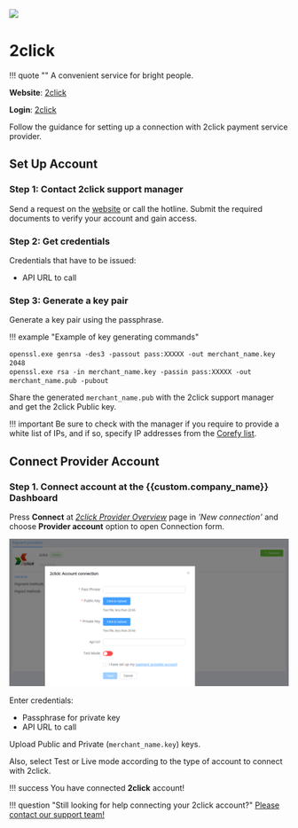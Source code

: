 <img src="https://static.openfintech.io/payment_providers/twoclick/logo.png?w=400" width="400px" >

# 2click

!!! quote ""
    A convenient service for bright people.

**Website**: [2click](https://2click.money/)

**Login**: [2click](https://partner.2click.money/Account/login?ReturnUrl=%2f)

Follow the guidance for setting up a connection with 2click payment service provider.

## Set Up Account

### Step 1: Contact 2click support manager

Send a request on the [website](https://2click.money/) or call the hotline. Submit the required documents to verify your account and gain access.

### Step 2: Get credentials

Credentials that have to be issued:

* API URL to call

### Step 3: Generate a key pair

Generate a key pair using the passphrase.

!!! example "Example of key generating commands"

    openssl.exe genrsa -des3 -passout pass:XXXXX -out merchant_name.key 2048
    openssl.exe rsa -in merchant_name.key -passin pass:XXXXX -out merchant_name.pub -pubout

Share the generated `merchant_name.pub` with the 2click support manager and get the 2click Public key.

!!! important
    Be sure to check with the manager if you require to provide a white list of IPs, and if so, specify IP addresses from the [Corefy list](/integration/ips/).

## Connect Provider Account

### Step 1. Connect account at the {{custom.company_name}} Dashboard

Press **Connect** at [*2click Provider Overview*]({{custom.dashboard_base_url}}connect-directory/payment-providers/twoclick/general) page in *'New connection'* and choose **Provider account** option to open Connection form.

![Connect](images/provider-account.png)

Enter credentials:

* Passphrase for private key
* API URL to call

Upload Public and Private (`merchant_name.key`) keys.

Also, select Test or Live mode according to the type of account to connect with 2click.

!!! success
    You have connected **2click** account!

!!! question "Still looking for help connecting your 2click account?"
    <!--email_off-->[Please contact our support team!](mailto:{{custom.support_email}})<!--/email_off-->
